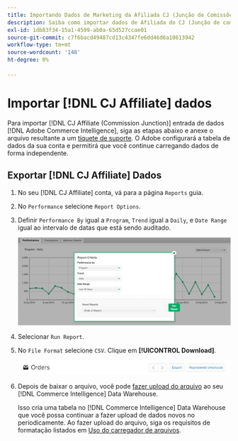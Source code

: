 ```yaml
---
title: Importando Dados de Marketing da Afiliada CJ (Junção de Comissões)
description: Saiba como importar dados de Afiliada do CJ (Junção de comissões) para o [!DNL Commerce Intelligence].L Commerce Intelligence] (em inglês).
exl-id: 1db83f34-15a1-4599-ab0a-65d527ccae01
source-git-commit: c7f6bacd49487cd13c4347fe6dd46d6a10613942
workflow-type: tm+mt
source-wordcount: '148'
ht-degree: 0%

---
```


# Importar [!DNL CJ Affiliate] dados

Para importar [!DNL CJ Affiliate (Commission Junction)] entrada de dados [!DNL Adobe Commerce Intelligence], siga as etapas abaixo e anexe o arquivo resultante a um [tíquete de suporte](https://experienceleague.adobe.com/docs/commerce-knowledge-base/kb/troubleshooting/miscellaneous/mbi-service-policies.html). O Adobe configurará a tabela de dados da sua conta e permitirá que você continue carregando dados de forma independente.

## Exportar [!DNL CJ Affiliate] Dados

1. No seu [!DNL CJ Affiliate] conta, vá para a página `Reports` guia.

1. No `Performance` selecione `Report Options`.

1. Definir `Performance By` igual a `Program`, `Trend` igual a `Daily`, e `Date Range` igual ao intervalo de datas que está sendo auditado.

   ![export-cj-afiliate-data](../../../assets/export-cj-affiliate-data-1.png)<!--{:.zoom}-->

1. Selecionar `Run Report`.

1. No `File Format` selecione `CSV`.  Clique em **[!UICONTROL Download]**.

   ![exportar dados de afiliados do cj](../../../assets/export-an-individual-order-2.jpg)<!--{:.zoom}-->

1. Depois de baixar o arquivo, você pode [fazer upload do arquivo](../connecting-data/using-file-uploader.md) ao seu [!DNL Commerce Intelligence] Data Warehouse.

   Isso cria uma tabela no [!DNL Commerce Intelligence] Data Warehouse que você possa continuar a fazer upload de dados novos no periodicamente. Ao fazer upload do arquivo, siga os requisitos de formatação listados em [Uso do carregador de arquivos](../connecting-data/using-file-uploader.md).
